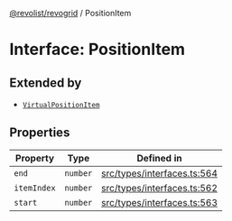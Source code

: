 [@revolist/revogrid](README.md) / PositionItem

# Interface: PositionItem

## Extended by

- [`VirtualPositionItem`](Interface.VirtualPositionItem.md)

## Properties

| Property | Type | Defined in |
| ------ | ------ | ------ |
| `end` | `number` | [src/types/interfaces.ts:564](https://github.com/revolist/revogrid/blob/834ef2bcc7d11d36bb9e66716a7f07087a633494/src/types/interfaces.ts#L564) |
| `itemIndex` | `number` | [src/types/interfaces.ts:562](https://github.com/revolist/revogrid/blob/834ef2bcc7d11d36bb9e66716a7f07087a633494/src/types/interfaces.ts#L562) |
| `start` | `number` | [src/types/interfaces.ts:563](https://github.com/revolist/revogrid/blob/834ef2bcc7d11d36bb9e66716a7f07087a633494/src/types/interfaces.ts#L563) |
